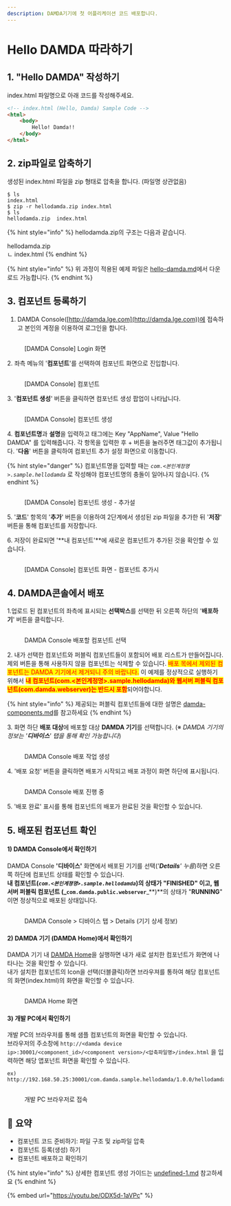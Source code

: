 ```yaml
---
description: DAMDA기기에 첫 어플리케이션 코드 배포합니다.
---
```


# Hello DAMDA 따라하기

## 1. "Hello DAMDA" 작성하기

index.html 파일명으로 아래 코드를 작성해주세요.

```html
<!-- index.html (Hello, Damda) Sample Code -->
<html>
    <body>
        Hello! Damda!!
    </body>
</html>
```

## 2. zip파일로 압축하기

생성된 index.html 파일을 zip 형태로 압축을 합니다. (파일명 상관없음)

```
$ ls
index.html
$ zip -r hellodamda.zip index.html
$ ls
hellodamda.zip  index.html 
```

{% hint style="info" %}
hellodamda.zip의 구조는 다음과 같습니다.

hellodamda.zip\
ㄴ index.html
{% endhint %}

{% hint style="info" %}
위 과정이 적용된 예제 파일은 [hello-damda.md](../reference/samples/hello-damda.md "mention")에서 다운로드 가능합니다.
{% endhint %}

## 3. 컴포넌트 등록하기

1. DAMDA Console([http://damda.lge.com](http://damda.lge.com))에 접속하고 본인의 계정을 이용하여 로그인을 합니다.

<figure><img src="../.gitbook/assets/image (5) (1) (1).png" alt=""><figcaption><p>[DAMDA Console] Login 화면</p></figcaption></figure>

2\. 좌측 메뉴의 '**컴포넌트**'를 선택하여 컴포넌트 화면으로 진입합니다.

<figure><img src="../.gitbook/assets/image (9) (1) (1).png" alt=""><figcaption><p>[DAMDA Console] 컴포넌트</p></figcaption></figure>

3\. '**컴포넌트 생성**' 버튼을 클릭하면 컴포넌트 생성 팝업이 나타납니다.

<figure><img src="../.gitbook/assets/image (34) (2).png" alt=""><figcaption><p>[DAMDA Console] 컴포넌트 생성</p></figcaption></figure>

4\. **컴포넌트명**과 **설명**을 입력하고 태그에는 Key "AppName", Value "Hello DAMDA" 를 입력해줍니다. 각 항목을 입력한 후 + 버튼을 눌러주면 태그값이 추가됩니다. '**다음**' 버튼을 클릭하여 컴포넌트 추가 설정 화면으로 이동합니다.

{% hint style="danger" %}
컴포넌트명을 입력할 때는 _`com.<본인계정명>.sample.hellodamda`_ 로 작성해야 컴포넌트명의 충돌이 일어나지 않습니다.
{% endhint %}

<figure><img src="../.gitbook/assets/image (8) (1) (1).png" alt=""><figcaption><p>[DAMDA Console] 컴포넌트 생성 - 추가설</p></figcaption></figure>

5\. '**코드**' 항목의 '**추가**' 버튼을 이용하여 2단계에서 생성된 zip 파일을 추가한 뒤 '**저장**' 버튼을 통해 컴포넌트를 저장합니다.

6\. 저장이 완료되면 '\*\*내 컴포넌트'\*\*에 새로운 컴포넌트가 추가된 것을 확인할 수 있습니다.

<figure><img src="../.gitbook/assets/image (10) (2).png" alt=""><figcaption><p>[DAMDA Console] 컴포넌트 화면 - 컴포넌트 추가시</p></figcaption></figure>

## 4. DAMDA콘솔에서 배포

1.업로드 된 컴포넌트의 좌측에 표시되는 **선택박스**를 선택한 뒤 오른쪽 하단의 '**배포하기**' 버튼을 클릭합니다.

<figure><img src="../.gitbook/assets/image (1) (1) (2).png" alt=""><figcaption><p>DAMDA Console 배포할 컴포넌트 선택</p></figcaption></figure>

2\. 내가 선택한 컴포넌트와 퍼블릭 컴포넌트들이 포함되어 배포 리스트가 만들어집니다. 제외 버튼을 통해 사용하지 않을 컴포넌트는 삭제할 수 있습니다. <mark style="color:red;">배포 목에서 제외된 컴포넌트는 DAMDA 기기에서 제거되니 주의 바랍니다.</mark> 이 예제를 정상적으로 실행하기 위해서 <mark style="color:red;">**내 컴포넌트(com.<본인계정명>.sample.hellodamda)와 웹서버 퍼블릭 컴포넌트(com.damda.webserver)는 반드시 포함**</mark>되어야합니다.

{% hint style="info" %}
제공되는 퍼블릭 컴포넌트들에 대한 설명은 [damda-components.md](../fundamentals/damda-cloud/undefined-1/damda-components.md "mention")를 참고하세요
{% endhint %}

3\. 화면 하단 **배포 대상**에 배포할 대상 **DAMDA 기기**를 선택합니다. (※ _DAMDA 기기의 정보는 '**디바이스**' 탭을 통해 확인 가능합니다_)

<figure><img src="../.gitbook/assets/image (4) (3).png" alt=""><figcaption><p>DAMDA Console 배포 작업 생성</p></figcaption></figure>

4\. '배포 요청' 버튼을 클릭하면 배포가 시작되고 배포 과정이 화면 하단에 표시됩니다.

<figure><img src="../.gitbook/assets/image (25).png" alt=""><figcaption><p>DAMDA Console 배포 진행 중</p></figcaption></figure>

5\. '배포 완료' 표시를 통해 컴포넌트의 배포가 완료된 것을 확인할 수 있습니다.

## 5. 배포된 컴포넌트 확인

#### 1) DAMDA Console에서 확인하기

DAMDA Console **'디바이스'** 화면에서 배포된 기기를 선택(_'**Details**' 누름_)하면 오른쪽 하단에 컴포넌트 상태를 확인할 수 있습니다.\
**내 컴포넌트(**_**`com.<본인계졍명>.sample.hellodamda`**_**)의 상태가 "FINISHED" 이고, 웹 서버 퍼블릭 컴포넌트 (\_`com.damda.public.webserver`**\_\*\*)\*\*의 상태가 "**RUNNING**" 이면 정상적으로 배포된 상태입니다.

<figure><img src="../.gitbook/assets/image (7) (3).png" alt=""><figcaption><p>DAMDA Console > 디바이스 탭 > Details (기기 상세 정보)</p></figcaption></figure>

#### 2) DAMDA 기기 (DAMDA Home)에서 확인하기

DAMDA 기기 내 [DAMDA Home](../fundamentals/damda/damda-home.md)을 실행하면 내가 새로 설치한 컴포넌트가 화면에 나타나는 것을 확인할 수 있습니다.\
내가 설치한 컴포넌트의 Icon을 선택(더블클릭)하면 브라우져를 통하여 해당 컴포넌트의 화면(index.html)의 화면을 확인할 수 있습니다.

<figure><img src="../.gitbook/assets/image (11) (5).png" alt=""><figcaption><p>DAMDA Home 화면</p></figcaption></figure>

#### 3) 개발 PC에서 확인하기

개발 PC의 브라우저를 통해 샘플 컴포넌트의 화면을 확인할 수 있습니다.\
브라우저의 주소창에 `http://<damda device ip>:30001/<component_id>/<component version>/<압축파일명>/index.html` 을 입력하면 해당 앱포넌트 화면을 확인할 수 있습니다.

```
ex) http://192.168.50.25:30001/com.damda.sample.hellodamda/1.0.0/hellodamda/index.html
```

<figure><img src="../.gitbook/assets/image (2) (4).png" alt=""><figcaption><p>개발 PC 브라우저로 접속</p></figcaption></figure>

## :pencil: 요약

* 컴포넌트 코드 준비하기: 파일 구조 및 zip파일 압축
* 컴포넌트 등록(생성) 하기
* 컴포넌트 배포하고 확인하기

{% hint style="info" %}
&#x20;상세한 컴포넌트 생성 가이드는 [undefined-1.md](../fundamentals/damda-cloud/undefined-1/undefined-1.md "mention") 참고하세요
{% endhint %}

{% embed url="https://youtu.be/ODX5d-1aVPc" %}
